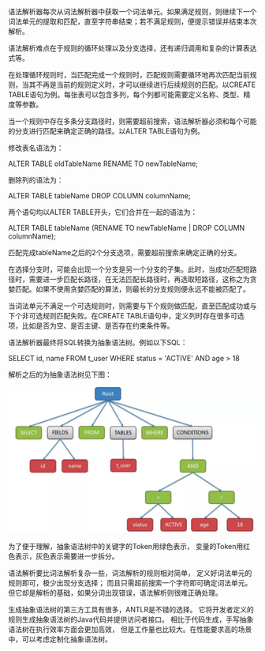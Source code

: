 语法解析器每次从词法解析器中获取一个词法单元。如果满足规则，则继续下一个词法单元的提取和匹配，直至字符串结束；若不满足规则，便提示错误并结束本次解析。



语法解析难点在于规则的循环处理以及分支选择，还有递归调用和复杂的计算表达式等。



在处理循环规则时，当匹配完成一个规则时，匹配规则需要循环地再次匹配当前规则，当其不再是当前的规则定义时，才可以继续进行后续规则的匹配。以CREATE TABLE语句为例。每张表可以包含多列，每个列都可能需要定义名称、类型、精度等参数。



当一个规则中存在多条分支路径时，则需要超前搜索，语法解析器必须和每个可能的分支进行匹配来确定正确的路径。以ALTER TABLE语句为例。



修改表名语法为：



ALTER TABLE oldTableName RENAME TO newTableName;


删除列的语法为：



ALTER TABLE tableName DROP COLUMN columnName;


两个语句均以ALTER TABLE开头，它们合并在一起的语法为：



ALTER TABLE tableName (RENAME TO newTableName | DROP COLUMN columnName);


匹配完成tableName之后的2个分支选项，需要超前搜索来确定正确的分支。



在选择分支时，可能会出现一个分支是另一个分支的子集。此时，当成功匹配短路径时，需要进一步匹配长路径，在无法匹配长路径时，再选取短路径，这称之为贪婪匹配。如果不使用贪婪匹配的算法，则最长的分支规则便永远不能被匹配了。



当词法单元不满足一个可选规则时，则需要与下个规则做匹配，直至匹配成功或与下个非可选规则匹配失败。在CREATE TABLE语句中，定义列时存在很多可选项，比如是否为空、是否主键、是否存在约束条件等。



语法解析器最终将SQL转换为抽象语法树。例如以下SQL：



SELECT id, name FROM t_user WHERE status = 'ACTIVE' AND age > 18


解析之后的为抽象语法树见下图：


![avatar](img.png)

为了便于理解，抽象语法树中的关键字的Token用绿色表示，
变量的Token用红色表示，灰色表示需要进一步拆分。



语法解析要比词法解析复杂一些，词法解析的规则相对简单，
定义好词法单元的规则即可，极少出现分支选择；
而且只需超前搜索一个字符即可确定词法单元。
但它却是解析的基础，如果分词出现错误，语法解析则很难正确处理。



生成抽象语法树的第三方工具有很多，ANTLR是不错的选择。
它将开发者定义的规则生成抽象语法树的Java代码并提供访问者接口。
相比于代码生成，手写抽象语法树在执行效率方面会更加高效，
但是工作量也比较大。在性能要求高的场景中，可以考虑定制化抽象语法树。
